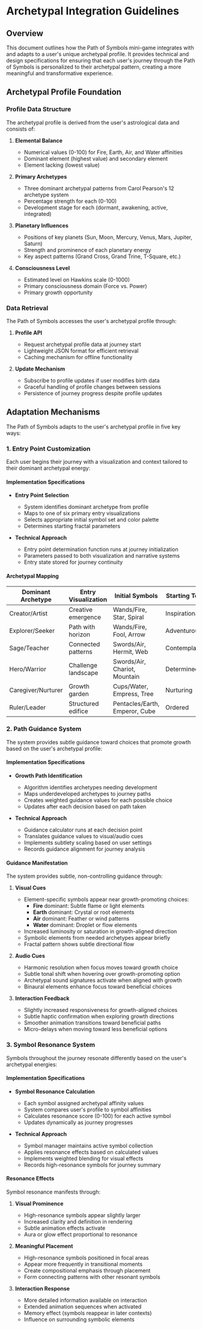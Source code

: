 # Archetypal Integration Guidelines

## Overview

This document outlines how the Path of Symbols mini-game integrates with and adapts to a user's unique archetypal profile. It provides technical and design specifications for ensuring that each user's journey through the Path of Symbols is personalized to their archetypal pattern, creating a more meaningful and transformative experience.

## Archetypal Profile Foundation

### Profile Data Structure

The archetypal profile is derived from the user's astrological data and consists of:

1. **Elemental Balance**
   - Numerical values (0-100) for Fire, Earth, Air, and Water affinities
   - Dominant element (highest value) and secondary element
   - Element lacking (lowest value)

2. **Primary Archetypes**
   - Three dominant archetypal patterns from Carol Pearson's 12 archetype system
   - Percentage strength for each (0-100)
   - Development stage for each (dormant, awakening, active, integrated)

3. **Planetary Influences**
   - Positions of key planets (Sun, Moon, Mercury, Venus, Mars, Jupiter, Saturn)
   - Strength and prominence of each planetary energy
   - Key aspect patterns (Grand Cross, Grand Trine, T-Square, etc.)

4. **Consciousness Level**
   - Estimated level on Hawkins scale (0-1000)
   - Primary consciousness domain (Force vs. Power)
   - Primary growth opportunity

### Data Retrieval

The Path of Symbols accesses the user's archetypal profile through:

1. **Profile API**
   - Request archetypal profile data at journey start
   - Lightweight JSON format for efficient retrieval
   - Caching mechanism for offline functionality

2. **Update Mechanism**
   - Subscribe to profile updates if user modifies birth data
   - Graceful handling of profile changes between sessions
   - Persistence of journey progress despite profile updates

## Adaptation Mechanisms

The Path of Symbols adapts to the user's archetypal profile in five key ways:

### 1. Entry Point Customization

Each user begins their journey with a visualization and context tailored to their dominant archetypal energy:

#### Implementation Specifications

- **Entry Point Selection**
  - System identifies dominant archetype from profile
  - Maps to one of six primary entry visualizations
  - Selects appropriate initial symbol set and color palette
  - Determines starting fractal parameters

- **Technical Approach**
  - Entry point determination function runs at journey initialization
  - Parameters passed to both visualization and narrative systems
  - Entry state stored for journey continuity

#### Archetypal Mapping

| Dominant Archetype | Entry Visualization | Initial Symbols | Starting Tone |
|-------------------|---------------------|----------------|---------------|
| Creator/Artist | Creative emergence | Wands/Fire, Star, Spiral | Inspirational |
| Explorer/Seeker | Path with horizon | Wands/Fire, Fool, Arrow | Adventurous |
| Sage/Teacher | Connected patterns | Swords/Air, Hermit, Web | Contemplative |
| Hero/Warrior | Challenge landscape | Swords/Air, Chariot, Mountain | Determined |
| Caregiver/Nurturer | Growth garden | Cups/Water, Empress, Tree | Nurturing |
| Ruler/Leader | Structured edifice | Pentacles/Earth, Emperor, Cube | Ordered |

### 2. Path Guidance System

The system provides subtle guidance toward choices that promote growth based on the user's archetypal profile:

#### Implementation Specifications

- **Growth Path Identification**
  - Algorithm identifies archetypes needing development
  - Maps underdeveloped archetypes to journey paths
  - Creates weighted guidance values for each possible choice
  - Updates after each decision based on path taken

- **Technical Approach**
  - Guidance calculator runs at each decision point
  - Translates guidance values to visual/audio cues
  - Implements subtlety scaling based on user settings
  - Records guidance alignment for journey analysis

#### Guidance Manifestation

The system provides subtle, non-controlling guidance through:

1. **Visual Cues**
   - Element-specific symbols appear near growth-promoting choices:
     - **Fire** dominant: Subtle flame or light elements
     - **Earth** dominant: Crystal or root elements
     - **Air** dominant: Feather or wind patterns
     - **Water** dominant: Droplet or flow elements
   - Increased luminosity or saturation in growth-aligned direction
   - Symbolic elements from needed archetypes appear briefly
   - Fractal pattern shows subtle directional flow

2. **Audio Cues**
   - Harmonic resolution when focus moves toward growth choice
   - Subtle tonal shift when hovering over growth-promoting option
   - Archetypal sound signatures activate when aligned with growth
   - Binaural elements enhance focus toward beneficial choices

3. **Interaction Feedback**
   - Slightly increased responsiveness for growth-aligned choices
   - Subtle haptic confirmation when exploring growth directions
   - Smoother animation transitions toward beneficial paths
   - Micro-delays when moving toward less beneficial options

### 3. Symbol Resonance System

Symbols throughout the journey resonate differently based on the user's archetypal energies:

#### Implementation Specifications

- **Symbol Resonance Calculation**
  - Each symbol assigned archetypal affinity values
  - System compares user's profile to symbol affinities
  - Calculates resonance score (0-100) for each active symbol
  - Updates dynamically as journey progresses

- **Technical Approach**
  - Symbol manager maintains active symbol collection
  - Applies resonance effects based on calculated values
  - Implements weighted blending for visual effects
  - Records high-resonance symbols for journey summary

#### Resonance Effects

Symbol resonance manifests through:

1. **Visual Prominence**
   - High-resonance symbols appear slightly larger
   - Increased clarity and definition in rendering
   - Subtle animation effects activate
   - Aura or glow effect proportional to resonance

2. **Meaningful Placement**
   - High-resonance symbols positioned in focal areas
   - Appear more frequently in transitional moments
   - Create compositional emphasis through placement
   - Form connecting patterns with other resonant symbols

3. **Interaction Response**
   - More detailed information available on interaction
   - Extended animation sequences when activated
   - Memory effect (symbols reappear in later contexts)
   - Influence on surrounding symbolic elements